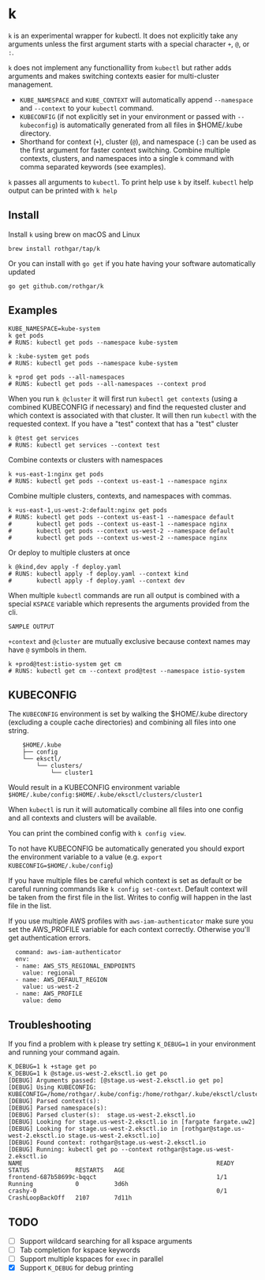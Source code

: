 # k

`k` is an experimental wrapper for kubectl.
It does not explicitly take any arguments unless the first argument starts with a special character `+`, `@`, or `:`.

`k` does not implement any functionallity from `kubectl` but rather adds arguments and makes switching contexts easier for multi-cluster management.
- `KUBE_NAMESPACE` and `KUBE_CONTEXT` will automatically append `--namespace` and `--context` to your `kubectl` command.
- `KUBECONFIG` (if not explicitly set in your environment or passed with `--kubeconfig`) is automatically generated from all files in $HOME/.kube directory.
- Shorthand for context (`+`), cluster (`@`), and namespace (`:`) can be used as the first argument for faster context switching. Combine multiple contexts, clusters, and namespaces into a single `k` command with comma separated keywords (see examples).

`k` passes all arguments to `kubectl`.
To print help use `k` by itself.
`kubectl` help output can be printed with `k help`

## Install

Install `k` using brew on macOS and Linux

```
brew install rothgar/tap/k
```

Or you can install with `go get` if you hate having your software automatically updated

```
go get github.com/rothgar/k
```

## Examples

```
KUBE_NAMESPACE=kube-system
k get pods
# RUNS: kubectl get pods --namespace kube-system

k :kube-system get pods
# RUNS: kubectl get pods --namespace kube-system

k +prod get pods --all-namespaces
# RUNS: kubectl get pods --all-namespaces --context prod
```

When you run `k @cluster` it will first run `kubectl get contexts` (using a combined KUBECONFIG if necessary) and find the requested cluster and which context is associated with that cluster.
It will then run `kubectl` with the requested context.
If you have a "test" context that has a "test" cluster
```
k @test get services
# RUNS: kubectl get services --context test
```

Combine contexts or clusters with namespaces
```
k +us-east-1:nginx get pods
# RUNS: kubectl get pods --context us-east-1 --namespace nginx
```

Combine multiple clusters, contexts, and namespaces with commas.
```
k +us-east-1,us-west-2:default:nginx get pods
# RUNS: kubectl get pods --context us-east-1 --namespace default
#       kubectl get pods --context us-east-1 --namespace nginx
#       kubectl get pods --context us-west-2 --namespace default
#       kubectl get pods --context us-west-2 --namespace nginx
```

Or deploy to multiple clusters at once
```
k @kind,dev apply -f deploy.yaml
# RUNS: kubectl apply -f deploy.yaml --context kind
#       kubectl apply -f deploy.yaml --context dev
```

When multiple `kubectl` commands are run all output is combined with a special `KSPACE` variable which represents the arguments provided from the cli.
```
SAMPLE OUTPUT
```

`+context` and `@cluster` are mutually exclusive because context names may have `@` symbols in them.
```
k +prod@test:istio-system get cm
# RUNS: kubectl get cm --context prod@test --namespace istio-system
```

## KUBECONFIG

The `KUBECONFIG` environment is set by walking the $HOME/.kube directory (excluding a couple cache directories) and combining all files into one string.

```
	$HOME/.kube
	├── config
	└── eksctl/
	    └── clusters/
	        └── cluster1
```
Would result in a KUBECONFIG environment variable
`$HOME/.kube/config:$HOME/.kube/eksctl/clusters/cluster1`

When `kubectl` is run it will automatically combine all files into one config and all contexts and clusters will be available.

You can print the combined config with `k config view`.

To not have KUBECONFIG be automatically generated you should export the environment variable to a value (e.g. `export KUBECONFIG=$HOME/.kube/config`)

If you have multiple files be careful which context is set as default or be careful running commands like `k config set-context`.
Default context will be taken from the first file in the list.
Writes to config will happen in the last file in the list.

If you use multiple AWS profiles with `aws-iam-authenticator` make sure you set the AWS_PROFILE variable for each context correctly.
Otherwise you'll get authentication errors.
```
  command: aws-iam-authenticator
  env:
  - name: AWS_STS_REGIONAL_ENDPOINTS
    value: regional
  - name: AWS_DEFAULT_REGION
    value: us-west-2
  - name: AWS_PROFILE
    value: demo
```

## Troubleshooting

If you find a problem with `k` please try setting `K_DEBUG=1` in your environment and running your command again.

```
K_DEBUG=1 k +stage get po
K_DEBUG=1 k @stage.us-west-2.eksctl.io get po
[DEBUG] Arguments passed: [@stage.us-west-2.eksctl.io get po]
[DEBUG] Using KUBECONFIG: KUBECONFIG=/home/rothgar/.kube/config:/home/rothgar/.kube/eksctl/clusters/fargate:/home/rothgar/.kube/eksctl/clusters/stage
[DEBUG] Parsed context(s):
[DEBUG] Parsed namespace(s):
[DEBUG] Parsed cluster(s):  stage.us-west-2.eksctl.io
[DEBUG] Looking for stage.us-west-2.eksctl.io in [fargate fargate.uw2]
[DEBUG] Looking for stage.us-west-2.eksctl.io in [rothgar@stage.us-west-2.eksctl.io stage.us-west-2.eksctl.io]
[DEBUG] Found context: rothgar@stage.us-west-2.eksctl.io
[DEBUG] Running: kubectl get po --context rothgar@stage.us-west-2.eksctl.io
NAME                                                       READY   STATUS             RESTARTS   AGE
frontend-687b58699c-bqqct                                  1/1     Running            0          3d6h
crashy-0                                                   0/1     CrashLoopBackOff   2107       7d11h
```

## TODO

 - [ ] Support wildcard searching for all kspace arguments
 - [ ] Tab completion for kspace keywords
 - [ ] Support multiple kspaces for `exec` in parallel
 - [x] Support `K_DEBUG` for debug printing
